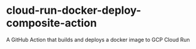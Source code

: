 # cloud-run-docker-deploy-composite-action
A GitHub Action that builds and deploys a docker image to GCP Cloud Run
